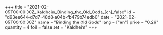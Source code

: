 +++
title = "2021-02-05T00:00:00Z_Kaldheim_Binding_the_Old_Gods_[en]_false"
id = "d93ee644-d7d7-48d8-a04b-fb479b74edb0"
date = "2021-02-05T00:00:00Z"
name = "Binding the Old Gods"
lang = ["en"]
price = "0.26"
quantity = 4
foil = false
set = "Kaldheim"
+++
